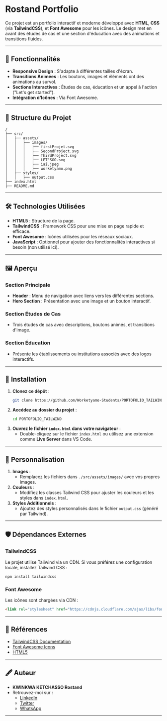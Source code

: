 # Rostand Portfolio

Ce projet est un portfolio interactif et moderne développé avec **HTML**, **CSS** (via **TailwindCSS**), et **Font Awesome** pour les icônes. Le design met en avant des études de cas et une section d'éducation avec des animations et transitions fluides.

---

## 🚀 Fonctionnalités

- **Responsive Design** : S'adapte à différentes tailles d'écran.
- **Transitions Animées** : Les boutons, images et éléments ont des animations au survol.
- **Sections Interactives** : Études de cas, éducation et un appel à l'action ("Let's get started").
- **Intégration d'Icônes** : Via Font Awesome.

---

## 📂 Structure du Projet

```plaintext
/
├── src/
│   ├── assets/
│   │   ├── images/
│   │   │   ├── firstProjet.svg
│   │   │   ├── SecondProject.svg
│   │   │   ├── ThirdProject.svg
│   │   │   ├── LET'SGO.svg
│   │   │   ├── iai.jpeg
│   │   │   ├── worketyamo.png
│   ├── styles/
│   │   ├── output.css
├── index.html
├── README.md
```

---

## 🛠️ Technologies Utilisées

- **HTML5** : Structure de la page.
- **TailwindCSS** : Framework CSS pour une mise en page rapide et efficace.
- **Font Awesome** : Icônes utilisées pour les réseaux sociaux.
- **JavaScript** : Optionnel pour ajouter des fonctionnalités interactives si besoin (non utilisé ici).

---

## 🖼️ Aperçu

### Section Principale
- **Header** : Menu de navigation avec liens vers les différentes sections.
- **Hero Section** : Présentation avec une image et un bouton interactif.

### Section Études de Cas
- Trois études de cas avec descriptions, boutons animés, et transitions d'image.

### Section Éducation
- Présente les établissements ou institutions associés avec des logos interactifs.

---

## 🚀 Installation

1. **Clonez ce dépôt** :
   ```bash
   git clone https://github.com/Worketyamo-Students/PORTOFOLIO_TAILWIND.git
   ```
2. **Accédez au dossier du projet** :
   ```bash
   cd PORTOFOLIO_TAILWIND
   ```
3. **Ouvrez le fichier `index.html` dans votre navigateur** :
   - Double-cliquez sur le fichier `index.html` ou utilisez une extension comme **Live Server** dans VS Code.

---

## 🎨 Personnalisation

1. **Images** :
   - Remplacez les fichiers dans `./src/assets/images/` avec vos propres images.
2. **Couleurs** :
   - Modifiez les classes Tailwind CSS pour ajuster les couleurs et les styles dans `index.html`.
3. **Styles Additionnels** :
   - Ajoutez des styles personnalisés dans le fichier `output.css` (généré par Tailwind).

---

## 🛡️ Dépendances Externes

### TailwindCSS
Le projet utilise Tailwind via un CDN. Si vous préférez une configuration locale, installez Tailwind CSS :
```bash
npm install tailwindcss
```

### Font Awesome
Les icônes sont chargées via CDN :
```html
<link rel="stylesheet" href="https://cdnjs.cloudflare.com/ajax/libs/font-awesome/4.7.0/css/font-awesome.min.css">
```

---

## 📖 Références

- [TailwindCSS Documentation](https://tailwindcss.com/docs)
- [Font Awesome Icons](https://fontawesome.com/)
- [HTML5](https://developer.mozilla.org/fr/docs/Web/HTML)

---

## 🖋️ Auteur

- **KWINKWA KETCHASSO Rostand**
- Retrouvez-moi sur :
  - [LinkedIn](#)
  - [Twitter](#)
  - [WhatsApp](#)

---